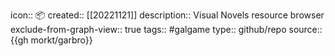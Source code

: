 icon:: 📦
created::  [[20221121]]
description:: Visual Novels resource browser
exclude-from-graph-view:: true
tags:: #galgame
type:: github/repo
source:: {{gh morkt/garbro}}
